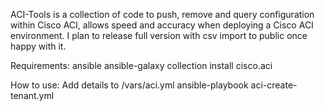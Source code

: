 ACI-Tools is a collection of code to push, remove and query configuration within Cisco ACI, allows speed and accuracy when deploying a Cisco ACI environment. I plan to release full version with csv import to public once happy with it.

Requirements:
ansible
ansible-galaxy collection install cisco.aci


How to use:
Add details to /vars/aci.yml
ansible-playbook aci-create-tenant.yml
